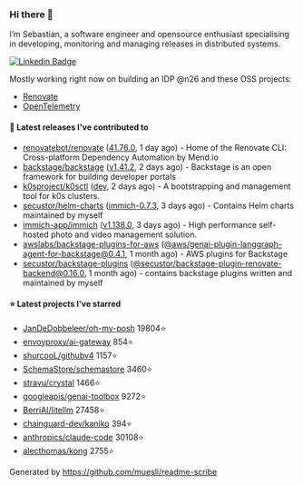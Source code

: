 ### Hi there 👋

I’m Sebastian, a software engineer and opensource enthusiast specialising in developing, monitoring and managing releases in distributed systems.    

[![Linkedin Badge](https://img.shields.io/badge/-LinkedIn-blue?style=flat&logo=Linkedin&logoColor=white&link=https://www.linkedin.com/in/sebastian-poxhofer/)](https://www.linkedin.com/in/sebastian-poxhofer/)

Mostly working right now on building an IDP @n26 and these OSS projects:
- [Renovate](https://github.com/renovatebot/renovate)
- [OpenTelemetry](https://github.com/open-telemetry)



#### 🚀 Latest releases I've contributed to

- [renovatebot/renovate](https://github.com/renovatebot/renovate) ([41.76.0](https://github.com/renovatebot/renovate/releases/tag/41.76.0), 1 day ago) - Home of the Renovate CLI: Cross-platform Dependency Automation by Mend.io
- [backstage/backstage](https://github.com/backstage/backstage) ([v1.41.2](https://github.com/backstage/backstage/releases/tag/v1.41.2), 2 days ago) - Backstage is an open framework for building developer portals
- [k0sproject/k0sctl](https://github.com/k0sproject/k0sctl) ([dev](https://github.com/k0sproject/k0sctl/releases/tag/dev), 2 days ago) - A bootstrapping and management tool for k0s clusters.
- [secustor/helm-charts](https://github.com/secustor/helm-charts) ([immich-0.7.3](https://github.com/secustor/helm-charts/releases/tag/immich-0.7.3), 3 days ago) - Contains Helm charts maintained by myself
- [immich-app/immich](https://github.com/immich-app/immich) ([v1.138.0](https://github.com/immich-app/immich/releases/tag/v1.138.0), 3 days ago) - High performance self-hosted photo and video management solution.
- [awslabs/backstage-plugins-for-aws](https://github.com/awslabs/backstage-plugins-for-aws) ([@aws/genai-plugin-langgraph-agent-for-backstage@0.4.1](https://github.com/awslabs/backstage-plugins-for-aws/releases/tag/%40aws/genai-plugin-langgraph-agent-for-backstage%400.4.1), 1 month ago) - AWS plugins for Backstage
- [secustor/backstage-plugins](https://github.com/secustor/backstage-plugins) ([@secustor/backstage-plugin-renovate-backend@0.16.0](https://github.com/secustor/backstage-plugins/releases/tag/%40secustor/backstage-plugin-renovate-backend%400.16.0), 1 month ago) - contains backstage plugins written and maintained by myself

#### ⭐ Latest projects I've starred

- [JanDeDobbeleer/oh-my-posh](https://github.com/JanDeDobbeleer/oh-my-posh) 19804⭐
- [envoyproxy/ai-gateway](https://github.com/envoyproxy/ai-gateway) 854⭐
- [shurcooL/githubv4](https://github.com/shurcooL/githubv4) 1157⭐
- [SchemaStore/schemastore](https://github.com/SchemaStore/schemastore) 3460⭐
- [stravu/crystal](https://github.com/stravu/crystal) 1466⭐
- [googleapis/genai-toolbox](https://github.com/googleapis/genai-toolbox) 9272⭐
- [BerriAI/litellm](https://github.com/BerriAI/litellm) 27458⭐
- [chainguard-dev/kaniko](https://github.com/chainguard-dev/kaniko) 394⭐
- [anthropics/claude-code](https://github.com/anthropics/claude-code) 30108⭐
- [alecthomas/kong](https://github.com/alecthomas/kong) 2755⭐



Generated by https://github.com/muesli/readme-scribe
